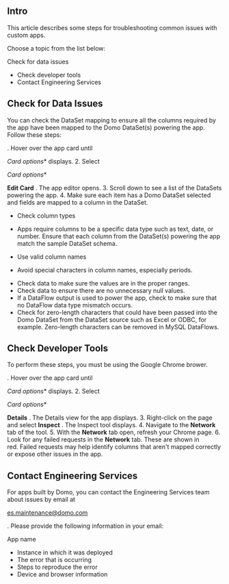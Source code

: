 

Intro
-------

This article describes some steps for troubleshooting common issues with custom apps.


 Choose a topic from the list below:

 Check for data issues
* Check developer tools
* Contact Engineering Services

Check for Data Issues
-------------------------

You can check the DataSet mapping to ensure all the columns required by the app have been mapped to the Domo DataSet(s) powering the app. Follow these steps:

. Hover over the app card until

*Card options**
 displays.
2. Select

*Card options**
 >
 **Edit Card**
 . The app editor opens.
3. Scroll down to see a list of the DataSets powering the app.
4. Make sure each item has a Domo DataSet selected and fields are mapped to a column in the DataSet.


* Check column types

+ Apps require columns to be a specific data type such as text, date, or number. Ensure that each column from the DataSet(s) powering the app match the sample DataSet schema.
* Use valid column names

+ Avoid special characters in column names, especially periods.
* Check data to make sure the values are in the proper ranges.
* Check data to ensure there are no unnecessary null values.
* If a DataFlow output is used to power the app, check to make sure that no DataFlow data type mismatch occurs.
* Check for zero-length characters that could have been passed into the Domo DataSet from the DataSet source such as Excel or ODBC, for example. Zero-length characters can be removed in MySQL DataFlows.

Check Developer Tools
-------------------------

To perform these steps, you must be using the Google Chrome brower.

. Hover over the app card until

*Card options**
 displays.
2. Select

*Card options**
 >
 **Details**
 . The Details view for the app displays.
3. Right-click on the page and select
 **Inspect**
 . The Inspect tool displays.
4. Navigate to the
 **Network**
 tab of the tool.
5. With the
 **Network**
 tab open, refresh your Chrome page.
6. Look for any failed requests in the
 **Network**
 tab. These are shown in red. Failed requests may help identify columns that aren't mapped correctly or expose other issues in the app.

Contact Engineering Services
--------------------------------

For apps built by Domo, you can contact the Engineering Services team about issues by email at

es.maintenance@domo.com

. Please provide the following information in your email:

 App name
* Instance in which it was deployed
* The error that is occurring
* Steps to reproduce the error
* Device and browser information


